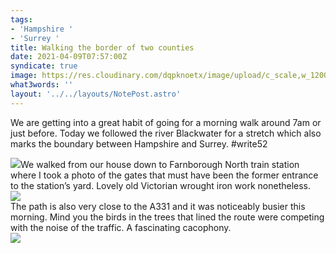 ```yaml
---
tags:
- 'Hampshire '
- 'Surrey '
title: Walking the border of two counties
date: 2021-04-09T07:57:00Z
syndicate: true
image: https://res.cloudinary.com/dqpknoetx/image/upload/c_scale,w_1200/v1617954841/DD4B3CF9-B9B4-4E23-B2E0-7FAEDF8B20D3_d5ceft.jpg
what3words: ''
layout: '../../layouts/NotePost.astro'
---
```

We are getting into a great habit of going for a morning walk around 7am or just before. Today we followed the river Blackwater for a stretch which also marks the boundary between Hampshire and Surrey. #write52

![](https://res.cloudinary.com/dqpknoetx/image/upload/c_scale,w_1200/v1617954841/DD4B3CF9-B9B4-4E23-B2E0-7FAEDF8B20D3_d5ceft.jpg)We walked from our house down to Farnborough North train station where I took a photo of the gates that must have been the former entrance to the station’s yard. Lovely old Victorian wrought iron work nonetheless.   
![](https://res.cloudinary.com/dqpknoetx/image/upload/c_scale,w_1200/v1617955153/774D002E-6C3E-461E-ABCD-8C927C76EE56_kmp68h.jpg)  
The path is also very close to the A331 and it was noticeably busier this morning. Mind you the birds in the trees that lined the route were competing with the noise of the traffic. A fascinating cacophony.   
![](https://res.cloudinary.com/dqpknoetx/image/upload/c_scale,w_1200/v1617955433/1AC88EB3-5573-439B-8EF1-6C506EA82676_f6m3xw.jpg)